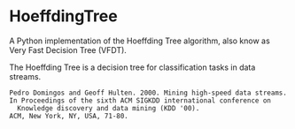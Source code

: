 # HoeffdingTree
A Python implementation of the Hoeffding Tree algorithm, also know as Very Fast Decision Tree (VFDT).

The Hoeffding Tree is a decision tree for classification tasks in data streams.

```
Pedro Domingos and Geoff Hulten. 2000. Mining high-speed data streams. 
In Proceedings of the sixth ACM SIGKDD international conference on
  Knowledge discovery and data mining (KDD '00). 
ACM, New York, NY, USA, 71-80.
```
